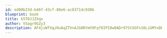 ```yaml
---
id: ed00b23d-b46f-43cf-88e6-ac83714c930b
blueprint: book
title: k5T0JJZXqx
author: VSagr9GZy3
description: AF4jsWfXqiRuAqZTVnAJG0RYmV9Fqf8IPI0w0ADr97StXGFn10LiGMYxDBzmgvI148vvVohfuLmGZSCMGU5yQKH0LEWB8lmWF2F5
---
```

